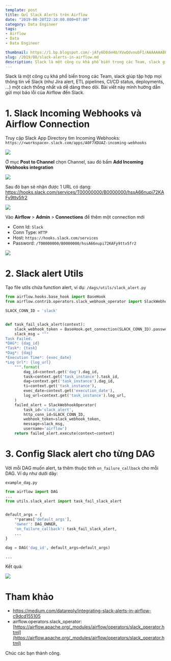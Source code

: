 ```yaml
---
template: post
title: Gửi Slack Alerts trên Airflow
date: "2019-08-20T22:10:00.000+07:00"
category: Data Engineer
tags:
- Airflow
- Data
- Data Engineer

thumbnail: https://1.bp.blogspot.com/-jAfy6D8deHU/XVwQdvnubFI/AAAAAAABFzg/b3ASQC3mmtozUhAQPdBRa3mJGE-Cd23GgCLcBGAs/s1600/airflow-alert-slack.png
slug: /2019/08/slack-alerts-in-airflow.md
description: Slack là một công cụ khá phổ biến trong các Team, slack giúp tập hợp mọi thông tin về Slack (như Jira alert, ETL pipelines, CI/CD status, deployments, ...) một cách thống nhất và dễ dàng theo dõi. Bài viết này mình hướng dẫn gửi mọi báo lỗi của Airflow đến Slack.
---
```


Slack là một công cụ khá phổ biến trong các Team, slack giúp tập hợp mọi thông tin về Slack (như Jira alert, ETL pipelines, CI/CD status, deployments, ...) một cách thống nhất và dễ dàng theo dõi. Bài viết này mình hướng dẫn gửi mọi báo lỗi của Airflow đến Slack.

# 1. Slack Incoming Webhooks và Airflow Connection

Truy cập Slack App Directory tìm Incoming Webhooks: `https://<workspace>.slack.com/apps/A0F7XDUAZ-incoming-webhooks`

![](https://1.bp.blogspot.com/-mskOJFO7b-8/XVwRLj7cHfI/AAAAAAABFzo/RL59VK0ntqE5tS4B_N2n_Fw9loUQ4nR4QCLcBGAs/s1600/Pasted_Image_8_20_19__10_25_PM.png)

Ở mục **Post to Channel** chọn Channel, sau đó bấm **Add Incoming Webhooks integration**

![](https://1.bp.blogspot.com/-YwSGP7SSxg4/XVwRuuixzcI/AAAAAAABFzw/ukZRvTux-g0AM6MVGJdwyvKDMqFpfDpLgCLcBGAs/s1600/Screen%2BShot%2B2019-08-20%2Bat%2B10.28.21%2BPM.png)

Sau đó bạn sẽ nhận được 1 URL có dạng:
https://hooks.slack.com/services/T00000000/B0000000/hssA66nupi72KAFy9ttv5fr2


![](https://1.bp.blogspot.com/-5wTS8VRYK4M/XVwSPb4dlTI/AAAAAAABFz8/mnADDTCj0eEAe-WsLN5yaCTWVPOlkefxgCLcBGAs/s1600/Pasted_Image_8_20_19__10_29_PM.png)

Vào **Airflow** > **Admin** >  **Connections** để thêm một connection mới

- Conn Id: `Slack`
- Conn Type: `HTTP`
- Host: `https://hooks.slack.com/services`
- Password: `/T00000000/B0000000/hssA66nupi72KAFy9ttv5fr2`

![](https://1.bp.blogspot.com/-zoKGhbURtjo/XVwVX5YOLTI/AAAAAAABF0I/3oitPGuOHwweJLli5Kjai8bC-Bbp7ighQCLcBGAs/s1600/Pasted_Image_8_20_19__10_43_PM.png)

# 2. Slack alert Utils

Tạo file utils chứa function alert, ví dụ: `/dags/utils/slack_alert.py`

```python
from airflow.hooks.base_hook import BaseHook
from airflow.contrib.operators.slack_webhook_operator import SlackWebhookOperator

SLACK_CONN_ID = 'slack'


def task_fail_slack_alert(context):
    slack_webhook_token = BaseHook.get_connection(SLACK_CONN_ID).password
    slack_msg = """
Task Failed. 
*DAG*: {dag_id} 
*Task*: {task}  
*Dag*: {dag} 
*Execution Time*: {exec_date}  
*Log Url*: {log_url} 
    """.format(
        dag_id=context.get('dag').dag_id,
        task=context.get('task_instance').task_id,
        dag=context.get('task_instance').dag_id,
        ti=context.get('task_instance'),
        exec_date=context.get('execution_date'),
        log_url=context.get('task_instance').log_url,
    )
    failed_alert = SlackWebhookOperator(
        task_id='slack_alert',
        http_conn_id=SLACK_CONN_ID,
        webhook_token=slack_webhook_token,
        message=slack_msg,
        username='airflow')
    return failed_alert.execute(context=context)
```

# 3. Config Slack alert cho từng DAG

Với mỗi DAG muốn alert, ta thêm thuộc tính `on_failure_callback` cho mỗi DAG. Ví dụ như dưới dây:

`example_dag.py`
```py
from airflow import DAG
...
from utils.slack_alert import task_fail_slack_alert


default_args = {
    **params['default_args'],
    'owner': DAG_OWNER,
    'on_failure_callback': task_fail_slack_alert,
    ...
}

dag = DAG('dag_id', default_args=default_args)

...
```

Kết quả:

![](https://1.bp.blogspot.com/-jAfy6D8deHU/XVwQdvnubFI/AAAAAAABFzg/b3ASQC3mmtozUhAQPdBRa3mJGE-Cd23GgCLcBGAs/s1600/airflow-alert-slack.png)

# Tham khảo
- https://medium.com/datareply/integrating-slack-alerts-in-airflow-c9dcd155105
- airflow.operators.slack_operator: [https://airflow.apache.org/_modules/airflow/operators/slack_operator.html](https://airflow.apache.org/_modules/airflow/operators/slack_operator.html)

Chúc các bạn thành công.